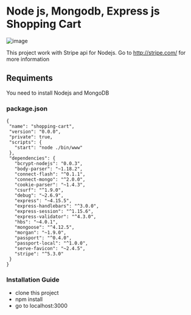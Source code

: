 # Node js, Mongodb, Express js Shopping Cart 


![image]( https://github.com/ankitsri98/E-Commerce-website..git)

This project work with Stripe api for Nodejs. Go to http://stripe.com/ for more information

## Requiments
  You need to install Nodejs and MongoDB

### package.json
 ```
 {
  "name": "shopping-cart",
  "version": "0.0.0",
  "private": true,
  "scripts": {
    "start": "node ./bin/www"
  },
  "dependencies": {
    "bcrypt-nodejs": "0.0.3",
    "body-parser": "~1.18.2",
    "connect-flash": "^0.1.1",
    "connect-mongo": "^2.0.0",
    "cookie-parser": "~1.4.3",
    "csurf": "^1.9.0",
    "debug": "~2.6.9",
    "express": "~4.15.5",
    "express-handlebars": "^3.0.0",
    "express-session": "^1.15.6",
    "express-validator": "^4.3.0",
    "hbs": "~4.0.1",
    "mongoose": "^4.12.5",
    "morgan": "~1.9.0",
    "passport": "^0.4.0",
    "passport-local": "^1.0.0",
    "serve-favicon": "~2.4.5",
    "stripe": "^5.3.0"
  }
}
 ```

 ### Installation Guide
  * clone this project
  * npm install
  * go to localhost:3000
